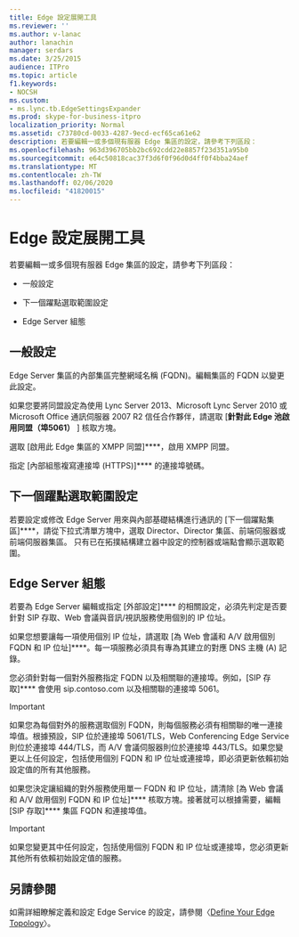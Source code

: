 ```yaml
---
title: Edge 設定展開工具
ms.reviewer: ''
ms.author: v-lanac
author: lanachin
manager: serdars
ms.date: 3/25/2015
audience: ITPro
ms.topic: article
f1.keywords:
- NOCSH
ms.custom:
- ms.lync.tb.EdgeSettingsExpander
ms.prod: skype-for-business-itpro
localization_priority: Normal
ms.assetid: c73780cd-0033-4287-9ecd-ecf65ca61e62
description: 若要編輯一或多個現有服器 Edge 集區的設定，請參考下列區段：
ms.openlocfilehash: 963d396705bb2bc692cdd22e8857f23d351a95b0
ms.sourcegitcommit: e64c50818cac37f3d6f0f96d0d4ff0f4bba24aef
ms.translationtype: MT
ms.contentlocale: zh-TW
ms.lasthandoff: 02/06/2020
ms.locfileid: "41820015"
---
```

# <a name="edge-settings-expander"></a>Edge 設定展開工具

若要編輯一或多個現有服器 Edge 集區的設定，請參考下列區段：

- 一般設定

- 下一個躍點選取範圍設定

- Edge Server 組態



## <a name="general-settings"></a>一般設定

Edge Server 集區的內部集區完整網域名稱 (FQDN)。編輯集區的 FQDN 以變更此設定。

如果您要將同盟設定為使用 Lync Server 2013、Microsoft Lync Server 2010 或 Microsoft Office 通訊伺服器 2007 R2 信任合作夥伴，請選取 [**針對此 Edge 池啟用同盟（埠5061）** ] 核取方塊。

選取 [啟用此 Edge 集區的 XMPP 同盟]****，啟用 XMPP 同盟。

指定 [內部組態複寫連接埠 (HTTPS)]**** 的連接埠號碼。

## <a name="next-hop-selection-settings"></a>下一個躍點選取範圍設定

若要設定或修改 Edge Server 用來與內部基礎結構進行通訊的 [下一個躍點集區]****，請從下拉式清單方塊中，選取 Director、Director 集區、前端伺服器或前端伺服器集區。 只有已在拓撲結構建立器中設定的控制器或端點會顯示選取範圍。

## <a name="edge-server-configuration"></a>Edge Server 組態

若要為 Edge Server 編輯或指定 [外部設定]**** 的相關設定，必須先判定是否要針對 SIP 存取、Web 會議與音訊/視訊服務使用個別的 IP 位址。

如果您想要讓每一項使用個別 IP 位址，請選取 [為 Web 會議和 A/V 啟用個別 FQDN 和 IP 位址]****。每一項服務必須具有專為其建立的對應 DNS 主機 (A) 記錄。

您必須針對每一個對外服務指定 FQDN 以及相關聯的連接埠。例如，[SIP 存取]**** 會使用 sip.contoso.com 以及相關聯的連接埠 5061。

> [!IMPORTANT]
> 如果您為每個對外的服務選取個別 FQDN，則每個服務必須有相關聯的唯一連接埠值。根據預設，SIP 位於連接埠 5061/TLS，Web Conferencing Edge Service 則位於連接埠 444/TLS，而 A/V 會議伺服器則位於連接埠 443/TLS。如果您變更以上任何設定，包括使用個別 FQDN 和 IP 位址或連接埠，即必須更新依賴初始設定值的所有其他服務。

如果您決定讓組織的對外服務使用單一 FQDN 和 IP 位址，請清除 [為 Web 會議和 A/V 啟用個別 FQDN 和 IP 位址]**** 核取方塊。接著就可以根據需要，編輯 [SIP 存取]**** 集區 FQDN 和連接埠值。

> [!IMPORTANT]
> 如果您變更其中任何設定，包括使用個別 FQDN 和 IP 位址或連接埠，您必須更新其他所有依賴初始設定值的服務。

## <a name="see-also"></a>另請參閱

如需詳細瞭解定義和設定 Edge Service 的設定，請參閱〈[Define Your Edge Topology](https://technet.microsoft.com/library/787b23f1-8fa0-4c37-abf2-c516c5dd66f0.aspx)〉。


